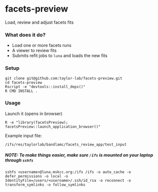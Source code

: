 # facets-preview
Load, review and adjust facets fits

### What does it do?
* Load one or more facets runs
* A viewer to review fits
* Submits refit jobs to ```luna``` and loads the new fits


### Setup
```
git clone git@github.com:taylor-lab/facets-preview.git
cd facets-preview
Rscript -e "devtools::install_deps()"
R CMD INSTALL .
```


### Usage
Launch it (opens in browser)
```
R -e "library(facetsPreview); facetsPreview::launch_application_browser()"   
```

Example input file:
```
/ifs/res/taylorlab/bandlamc/facets_review_app/test_input
```

##### NOTE:  To make things easier, make sure ```/ifs``` is mounted on your laptop through ```sshfs```

```
sshfs <username>@luna.mskcc.org:/ifs /ifs -o auto_cache -o defer_permissions -o local -o IdentityFile=/users/<username>/.ssh/id_rsa -o reconnect -o transform_symlinks -o follow_symlinks
```
